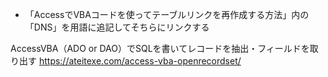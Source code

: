   - 「AccessでVBAコードを使ってテーブルリンクを再作成する方法」内の「DNS」を用語に追記してそちらにリンクする

AccessVBA（ADO or DAO）でSQLを書いてレコードを抽出・フィールドを取り出す
https://ateitexe.com/access-vba-openrecordset/

